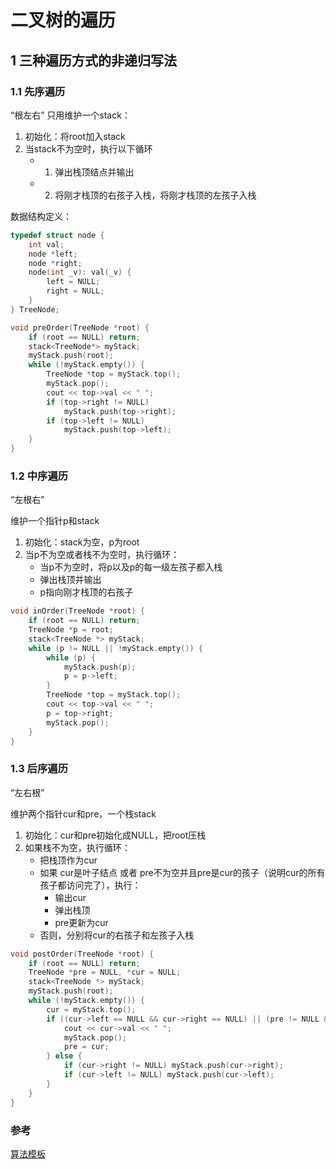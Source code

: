 # 二叉树的遍历

## 1 三种遍历方式的非递归写法

### 1.1 先序遍历
“根左右”
只用维护一个stack：

 1. 初始化：将root加入stack
 2. 当stack不为空时，执行以下循环
 	- 1. 弹出栈顶结点并输出
	- 2. 将刚才栈顶的右孩子入栈，将刚才栈顶的左孩子入栈

数据结构定义：
```C++
typedef struct node {
	int val;
	node *left;
	node *right;
	node(int _v): val(_v) {
		left = NULL;
		right = NULL;
	}
} TreeNode;
```

```C++
void preOrder(TreeNode *root) {
	if (root == NULL) return;
	stack<TreeNode*> myStack;
	myStack.push(root);
	while (!myStack.empty()) {
		TreeNode *top = myStack.top();
		myStack.pop();
		cout << top->val << " ";
		if (top->right != NULL)
			myStack.push(top->right);
		if (top->left != NULL)
			myStack.push(top->left);
	}
}
```
### 1.2 中序遍历

“左根右”

维护一个指针p和stack

 1. 初始化：stack为空，p为root
 2. 当p不为空或者栈不为空时，执行循环：
 	- 当p不为空时，将p以及p的每一级左孩子都入栈
 	- 弹出栈顶并输出
 	- p指向刚才栈顶的右孩子

```C++
void inOrder(TreeNode *root) {
	if (root == NULL) return;
	TreeNode *p = root;
	stack<TreeNode *> myStack;
	while (p != NULL || !myStack.empty()) {
		while (p) {
			myStack.push(p);
			p = p->left;
		}
		TreeNode *top = myStack.top();
		cout << top->val << " ";
		p = top->right;
		myStack.pop();
	}
}
```

### 1.3 后序遍历

“左右根”

维护两个指针cur和pre，一个栈stack

 1. 初始化：cur和pre初始化成NULL，把root压栈
 2. 如果栈不为空，执行循环：
 	- 把栈顶作为cur
	- 如果 cur是叶子结点 或者 pre不为空并且pre是cur的孩子（说明cur的所有孩子都访问完了），执行：
		- 输出cur
		- 弹出栈顶
		- pre更新为cur
	- 否则，分别将cur的右孩子和左孩子入栈

```C++
void postOrder(TreeNode *root) {
	if (root == NULL) return;
	TreeNode *pre = NULL, *cur = NULL;
	stack<TreeNode *> myStack;
	myStack.push(root);
	while (!myStack.empty()) {
		cur = myStack.top();
		if ((cur->left == NULL && cur->right == NULL) || (pre != NULL && (cur->left == pre || cur->right == pre))) {
			cout << cur->val << " ";
			myStack.pop();
			pre = cur;
		} else {
			if (cur->right != NULL) myStack.push(cur->right);
			if (cur->left != NULL) myStack.push(cur->left);
		}
	}
}
```
### 参考

[算法模板](http://www.cnblogs.com/yueyebigdata/p/5126333.html)
